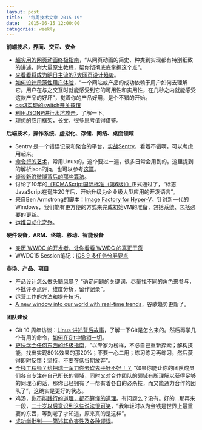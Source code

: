 ```yaml
---
layout: post
title:  "每周技术文章 2015-19"
date:   2015-06-15 12:00:00
categories: weekly
---
```

**前端技术，界面、交互、安全**

* [超实用的网页动画终极指南](http://www.uisdc.com/ultimate-guide-to-web-animation)，“从网页动画的简史、种类到实现都有特别细致的讲述，附大量原生教程，帮你彻彻底底掌握这个点”。
* [来看看将成为明日主流的7大网页设计趋势](http://www.uisdc.com/7-future-web-design-trends)。
* [如何设计示范性用户体验](http://www.woshipm.com/pd/165402.html)，“一个网站或产品的成功依赖于用户如何去理解它。用户在与之交互时就能感受到它的可用性和实用性，在几秒之内就能感受这款产品的好坏”，觉着你的产品好用，是个不错的开始。
* [css3实现的switch开关按钮](http://www.css88.com/archives/5693)
* [利用JSONP进行水坑攻击](http://www.infoq.com/cn/articles/JSONP-attack)，了解一下。
* [理想的应用框架](http://www.cnblogs.com/sskyy/p/4592353.html)，长文，很多思考值得借鉴。

**后端技术，操作系统、虚拟化、存储、网络、桌面领域**
<!--preview-end-->

* Sentry 是一个错误记录和聚合的平台，[实战Sentry](http://huoding.com/2015/06/19/450)，看着不错啊，可以考虑用起来。
* [命令行的艺术](https://github.com/jlevy/the-art-of-command-line/blob/master/README-zh.md)，常用Linux的，这个要过一遍，很多日常会用到的。这里提到的解析json的jq，也可以参考[这篇](http://wsgzao.github.io/post/bash-json/)。
* [谈谈新浪微博背后的那些算法](http://www.techug.com/microblog-arithmetic)。
* 讨论了10年的[《ECMAScript国际标准（第6版）》](http://www.ecma-international.org/ecma-262/6.0/)正式通过了，“标志JavaScript在诞生20年后，开始升级为企业级大型应用的开发语言”。
* 来自Ben Armstrong的脚本：[Image Factory for Hyper-V](http://blogs.msdn.com/b/virtual_pc_guy/archive/2015/06/16/script-image-factory-for-hyper-v.aspx)。针对新一代的Windows，我们能有更方便的方式来完成初始VM的准备，包括系统、包括必要的更新。
* [运维自动化之殇](http://www.infoq.com/cn/articles/effective-ops-part-05)。

**硬件设备，ARM、终端、移动、智能设备**

* [亲历 WWDC 的开发者，让你看看 WWDC 的真正干货](http://www.ifanr.com/532189)
* WWDC15 Session笔记：[iOS 9 多任务分屏要点](http://onevcat.com/2015/06/multitasking/)

**市场、产品、项目**

* [产品设计怎么做头脑风暴？](http://www.uisdc.com/brainstorm-in-product-design) “确定问题的关键词，尽量找不同的角色来参与，不批评不点评，维度分析，留作记录”。
* [运营工作的方法和提升技巧](http://www.woshipm.com/operate/165835.html)，
* [A new window into our world with real-time trends](http://googleblog.blogspot.hk/2015/06/a-new-window-into-our-world-with-real.html)，谷歌趋势更新了。

**团队建设**

* Git 10 周年访谈：[Linus 讲述背后故事](http://www.techug.com/linus)，了解一下Git是怎么来的。然后再学几个有用的命令，[如何在Git中撤销一切](http://www.jointforce.com/jfperiodical/article/show/796?m=d03)。
* [更快学会任何东西的终极指南](http://36kr.com/p/533829.html)，“以专家为榜样，不必自己重新探索；解构技能，找出实现80%效果的那20%；不要一心二用；练习练习再练习，然后获得即时反馈；坚持，不要在低谷期放弃”。
* [全栈工程师？给把瑞士军刀你去砍鬼子好不好！？](http://wwww.huxiu.com/article/117854/1.html) “如果你能让你的团队成员们各自专注在自己所长的领域，同时又对合作团队的领域有所理解以获得足够的同理心的话，那你已经拥有了一帮有着各自的必杀技，而又能通力合作的团队了”，这确实是更好的状态。
* 鸡汤，[你不能践行的道理，都不算懂的道理](http://mp.weixin.qq.com/s?__biz=MzA4MjIyNDYzMQ==&mid=206767728&idx=1&sn=25b2a4ed23f96bdf30cd5ee7e759dbaf#rd)。有问题么？没有。好的...那再来一段，[二十岁以后意识到这些说法很可笑](http://jandan.net/2015/06/17/false-in-our-20s.html)，“我年轻时以为金钱是世界上最重要的东西，等到老了才知道，原来真的是这样”。
* [成功学批判——简述其危害性及各种谬误](http://program-think.blogspot.com/2015/06/The-Mythical-Theories-of-Success.html)。


